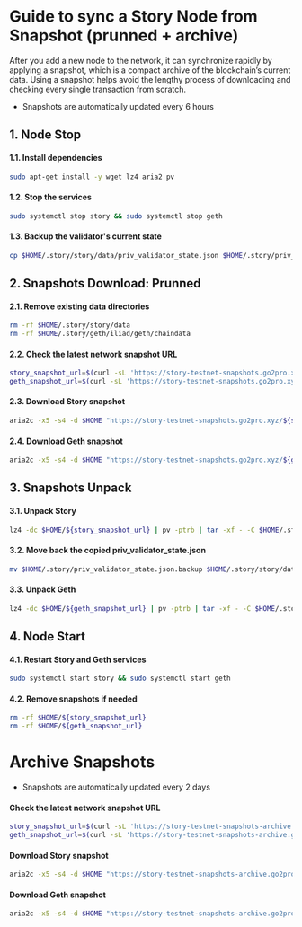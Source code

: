 # Guide to sync a Story Node from Snapshot (prunned + archive)

After you add a new node to the network, it can synchronize rapidly by applying a snapshot, which is a compact archive of the blockchain’s current data. Using a snapshot helps avoid the lengthy process of downloading and checking every single transaction from scratch.

- Snapshots are automatically updated every 6 hours

## 1. Node Stop

#### 1.1. Install dependencies
```bash
sudo apt-get install -y wget lz4 aria2 pv
```

#### 1.2. Stop the services
```bash
sudo systemctl stop story && sudo systemctl stop geth
```

#### 1.3. Backup the validator's current state
```bash
cp $HOME/.story/story/data/priv_validator_state.json $HOME/.story/priv_validator_state.json.backup
```

## 2. Snapshots Download: Prunned

#### 2.1. Remove existing data directories
```bash
rm -rf $HOME/.story/story/data
rm -rf $HOME/.story/geth/iliad/geth/chaindata
```
#### 2.2. Check the latest network snapshot URL
```bash
story_snapshot_url=$(curl -sL 'https://story-testnet-snapshots.go2pro.xyz' | grep -Eo '>iliad_story.*\.tar\.lz4' | sed 's/^>//' | head -n1)
geth_snapshot_url=$(curl -sL 'https://story-testnet-snapshots.go2pro.xyz' | grep -Eo '>iliad_geth.*\.tar\.lz4' | sed 's/^>//' | head -n1)
```
#### 2.3. Download Story snapshot
```bash
aria2c -x5 -s4 -d $HOME "https://story-testnet-snapshots.go2pro.xyz/${story_snapshot_url}"
```
#### 2.4. Download Geth snapshot
```bash
aria2c -x5 -s4 -d $HOME "https://story-testnet-snapshots.go2pro.xyz/${geth_snapshot_url}"
```

## 3. Snapshots Unpack

#### 3.1. Unpack Story
```bash
lz4 -dc $HOME/${story_snapshot_url} | pv -ptrb | tar -xf - -C $HOME/.story/story
```
#### 3.2. Move back the copied priv_validator_state.json
```bash
mv $HOME/.story/priv_validator_state.json.backup $HOME/.story/story/data/priv_validator_state.json
```
#### 3.3. Unpack Geth
```bash
lz4 -dc $HOME/${geth_snapshot_url} | pv -ptrb | tar -xf - -C $HOME/.story/geth/iliad/geth
```
## 4. Node Start

#### 4.1. Restart Story and Geth services
```bash
sudo systemctl start story && sudo systemctl start geth
```
#### 4.2. Remove snapshots if needed
```bash
rm -rf $HOME/${story_snapshot_url}
rm -rf $HOME/${geth_snapshot_url}
```

# Archive Snapshots

- Snapshots are automatically updated every 2 days

#### Check the latest network snapshot URL
```bash
story_snapshot_url=$(curl -sL 'https://story-testnet-snapshots-archive.go2pro.xyz/' | grep -Eo '>iliad_story.*\.tar\.lz4' | sed 's/^>//' | head -n1)
geth_snapshot_url=$(curl -sL 'https://story-testnet-snapshots-archive.go2pro.xyz/' | grep -Eo '>iliad_geth.*\.tar\.lz4' | sed 's/^>//' | head -n1)
```
#### Download Story snapshot
```bash
aria2c -x5 -s4 -d $HOME "https://story-testnet-snapshots-archive.go2pro.xyz/${story_snapshot_url}"
```
#### Download Geth snapshot
```bash
aria2c -x5 -s4 -d $HOME "https://story-testnet-snapshots-archive.go2pro.xyz/${geth_snapshot_url}"
```
